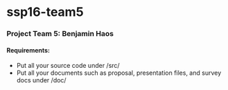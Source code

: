 # ssp16-team5

### Project Team 5: Benjamin Haos

#### Requirements:

* Put all your source code under /src/
* Put all your documents such as proposal, presentation files, and survey docs under /doc/

